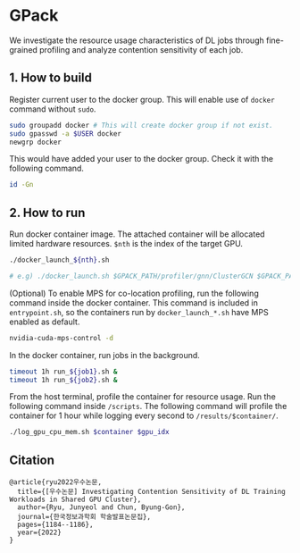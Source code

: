 # GPack

We investigate the resource usage characteristics of DL jobs through fine-grained profiling and analyze contention sensitivity of each job.

## 1. How to build
Register current user to the docker group. This will enable use of `docker` command without `sudo`.  
```zsh
sudo groupadd docker # This will create docker group if not exist.
sudo gpasswd -a $USER docker
newgrp docker
```
This would have added your user to the docker group. Check it with the following command. 
```zsh
id -Gn
```

## 2. How to run
Run docker container image. The attached container will be allocated limited hardware resources. `$nth` is the index of the target GPU. 
```zsh
./docker_launch_${nth}.sh 

# e.g) ./docker_launch.sh $GPACK_PATH/profiler/gnn/ClusterGCN $GPACK_PATH/profiler/gnn/GraphRNN 0 clustergcn_graphrnn 0
```
(Optional) To enable MPS for co-location profiling, run the following command inside the docker container. This command is included in `entrypoint.sh`, so the containers run by `docker_launch_*.sh` have MPS enabled as default.
```zsh
nvidia-cuda-mps-control -d
```

In the docker container, run jobs in the background. 
```zsh
timeout 1h run_${job1}.sh &
timeout 1h run_${job2}.sh &
```

From the host terminal, profile the container for resource usage. Run the following command inside `/scripts`. The following command will profile the container for 1 hour while logging every second to `/results/$container/`. 
```zsh 
./log_gpu_cpu_mem.sh $container $gpu_idx
```

## Citation
```
@article{ryu2022우수논문,
  title={[우수논문] Investigating Contention Sensitivity of DL Training Workloads in Shared GPU Cluster},
  author={Ryu, Junyeol and Chun, Byung-Gon},
  journal={한국정보과학회 학술발표논문집},
  pages={1184--1186},
  year={2022}
}
```
